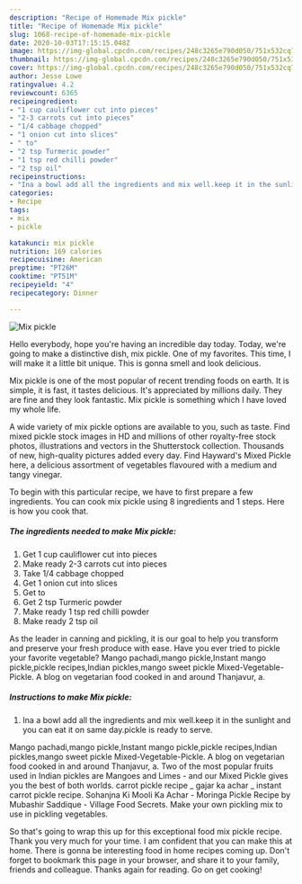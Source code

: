 ```yaml
---
description: "Recipe of Homemade Mix pickle"
title: "Recipe of Homemade Mix pickle"
slug: 1068-recipe-of-homemade-mix-pickle
date: 2020-10-03T17:15:15.048Z
image: https://img-global.cpcdn.com/recipes/248c3265e790d050/751x532cq70/mix-pickle-recipe-main-photo.jpg
thumbnail: https://img-global.cpcdn.com/recipes/248c3265e790d050/751x532cq70/mix-pickle-recipe-main-photo.jpg
cover: https://img-global.cpcdn.com/recipes/248c3265e790d050/751x532cq70/mix-pickle-recipe-main-photo.jpg
author: Jesse Lowe
ratingvalue: 4.2
reviewcount: 6365
recipeingredient:
- "1 cup cauliflower cut into pieces"
- "2-3 carrots cut into pieces"
- "1/4 cabbage chopped"
- "1 onion cut into slices"
- " to"
- "2 tsp Turmeric powder"
- "1 tsp red chilli powder"
- "2 tsp oil"
recipeinstructions:
- "Ina a bowl add all the ingredients and mix well.keep it in the sunlight and you can eat it on same day.pickle is ready to serve."
categories:
- Recipe
tags:
- mix
- pickle

katakunci: mix pickle 
nutrition: 169 calories
recipecuisine: American
preptime: "PT26M"
cooktime: "PT51M"
recipeyield: "4"
recipecategory: Dinner

---
```



![Mix pickle](https://img-global.cpcdn.com/recipes/248c3265e790d050/751x532cq70/mix-pickle-recipe-main-photo.jpg)

Hello everybody, hope you're having an incredible day today. Today, we're going to make a distinctive dish, mix pickle. One of my favorites. This time, I will make it a little bit unique. This is gonna smell and look delicious.

Mix pickle is one of the most popular of recent trending foods on earth. It is simple, it is fast, it tastes delicious. It's appreciated by millions daily. They are fine and they look fantastic. Mix pickle is something which I have loved my whole life.

A wide variety of mix pickle options are available to you, such as taste. Find mixed pickle stock images in HD and millions of other royalty-free stock photos, illustrations and vectors in the Shutterstock collection. Thousands of new, high-quality pictures added every day. Find Hayward&#39;s Mixed Pickle here, a delicious assortment of vegetables flavoured with a medium and tangy vinegar.


To begin with this particular recipe, we have to first prepare a few ingredients. You can cook mix pickle using 8 ingredients and 1 steps. Here is how you cook that.

<!--inarticleads1-->

##### The ingredients needed to make Mix pickle:

1. Get 1 cup cauliflower cut into pieces
1. Make ready 2-3 carrots cut into pieces
1. Take 1/4 cabbage chopped
1. Get 1 onion cut into slices
1. Get  to
1. Get 2 tsp Turmeric powder
1. Make ready 1 tsp red chilli powder
1. Make ready 2 tsp oil


As the leader in canning and pickling, it is our goal to help you transform and preserve your fresh produce with ease. Have you ever tried to pickle your favorite vegetable? Mango pachadi,mango pickle,Instant mango pickle,pickle recipes,Indian pickles,mango sweet pickle Mixed-Vegetable-Pickle. A blog on vegetarian food cooked in and around Thanjavur, a. 

<!--inarticleads2-->

##### Instructions to make Mix pickle:

1. Ina a bowl add all the ingredients and mix well.keep it in the sunlight and you can eat it on same day.pickle is ready to serve.


Mango pachadi,mango pickle,Instant mango pickle,pickle recipes,Indian pickles,mango sweet pickle Mixed-Vegetable-Pickle. A blog on vegetarian food cooked in and around Thanjavur, a. Two of the most popular fruits used in Indian pickles are Mangoes and Limes - and our Mixed Pickle gives you the best of both worlds. carrot pickle recipe _ gajar ka achar _ instant carrot pickle recipe. Sohanjna Ki Mooli Ka Achar - Moringa Pickle Recipe by Mubashir Saddique - Village Food Secrets. Make your own pickling mix to use in pickling vegetables. 

So that's going to wrap this up for this exceptional food mix pickle recipe. Thank you very much for your time. I am confident that you can make this at home. There is gonna be interesting food in home recipes coming up. Don't forget to bookmark this page in your browser, and share it to your family, friends and colleague. Thanks again for reading. Go on get cooking!
